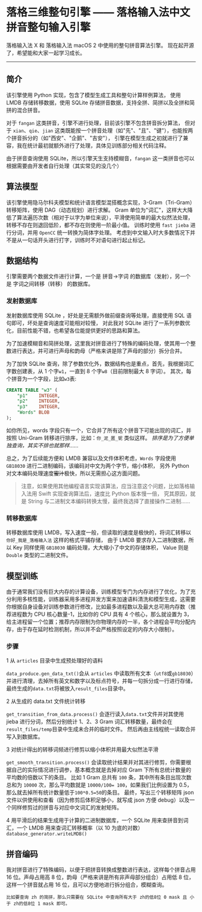 # 落格三维整句引擎 —— 落格输入法中文拼音整句输入引擎

落格输入法 X 和 落格输入法 macOS 2 中使用的整句拼音算法引擎。
现在起开源了，希望能和大家一起学习成长。

---

## 简介

该引擎使用 Python 实现，包含了模型生成工具和整句计算样例算法，
使用 LMDB 存储转移数据，使用 SQLite 存储拼音数据，支持全拼、简拼以及全拼和简拼的混合拼音。

对于 `fangan` 这类拼音，引擎不进行处理，目前该引擎不包含拼音拆分算法，
但对于 `xian`、`qie`、`jian` 这类既能按一个拼音处理（如"先"、"且"、"键"），也能按两个拼音拆分的（如"西安"、"企鹅"、"吉安"），
引擎在模型生成之初就进行了兼容，我在统计最初就额外进行了处理，具体见训练部分相关代码注释。

由于拼音查询使用 SQLite，所以引擎天生支持模糊音，`fangan` 这一类拼音也可以根据需要由开发者自行处理（其实常见的没几个）

## 算法模型

该引擎使用隐马尔科夫模型和统计语言模型混搭概念实现，3-Gram（Tri-Gram）转移矩阵，使用 DAG（动态规划）进行求解。
Gram 单位为"词汇"，这样大大降低了算法遍历次数（相对于以字为单位来说），平滑使用简单的最大似然法处理，转移不存在则退回低阶，都不存在则使用一阶最小值。
训练时使用 `fast jieba` 进行分词，并用 `OpenCC` 统一转换为简体字处理。
考虑到中文输入时大多数情况下并不是从一句话开头进行打字，训练时不对语句进行起止标记。

## 数据结构

引擎需要两个数据文件进行计算，一个是 拼音->字词 的数据库（发射），另一个是 字词之间转移（转移） 的数据库。

### 发射数据库

发射数据库使用 SQLite ，好处是无需额外做前缀查询等处理，直接使用 SQL 语句即可，坏处是查询速度可能相对较慢，
对此我对 SQLite 进行了一系列参数优化，目前性能不错，也希望各位能提供更好的思路和算法。

为了加速模糊音和简拼处理，这里我对拼音进行了特殊的编码处理，使其用一个整数进行表达，并可进行声母和韵母（严格来讲是除了声母的部分）拆分合并。

为了加快 SQLite 查询，除了参数优化外，数据结构也是重点，首先，我根据词汇字数创建表，从 1 个字`w1`，一直到 8 个字`w8`（目前限制最大 8 字词）。
其次，每个拼音为一个字段，比如`w3`表:
```sql
CREATE TABLE "w3" (
	"p1"	INTEGER,
	"p2"	INTEGER,
	"p3"	INTEGER,
	"Words"	BLOB
);
```
如你所见，words 字段只有一个，它合并了所有这个拼音下可能出现的词汇，并按照 Uni-Gram 转移进行排序，比如：`你_泥_匿_铌` 类似这样。
_排序是为了方便单独查询，其实不排也就那样……_

总之，为了后续能方便和 LMDB 兼容以及文件体积考虑，`Words` 字段使用 `GB18030` 进行二进制编码，该编码对中文为两个字节，缩小体积，
另外 Python 对文本编码处理速度~~蜜汁~~极快，所以无需担心这方面问题。

>注意，如果使用其他编程语言实现该算法，应当注意这个问题，比如落格输入法用 Swift 实现查询算法后，速度比 Python 版本慢一倍，
>究其原因，就是 String 与二进制文本编码转换太慢，最终我选择了直接操作二进制……

### 转移数据库

转移数据库使用 LMDB，写入速度一般，但读取的速度是极快的，将词汇转移以 `你好_我是_落格输入法` 这样的格式平铺存储，
由于 LMDB 要求存入二进制数据，所以 Key 同样使用 `GB18030` 编码处理，大大缩小了中文的存储体积， Value 则是 `Double` 类型的二进制文件。

## 模型训练

由于通常我们没有巨大内存的计算设备，训练模型专门为内存进行了优化，为了充分利用多核性能，训练器采用多进程并发方案来加速语料清洗和模型生成，这需要你根据自身设备对训练参数进行修改，比如最多进程数以及最大总可用内存数（推荐进程数为 CPU 核心数量-1，比如你的 CPU 具有 4 个核心，那么就设置为 3，给主进程留一个位置；推荐内存限制为你物理内存的一半，各个进程会平均分配内存，由于存在延时检测机制，所以并不会严格按照设定的内存大小限制）。

### 步骤
1 从 `articles` 目录中生成预处理好的语料

`data_produce.gen_data_txt()`会从 `articles` 中读取所有文本（`utf8`或`gb18030`）并进行清理，去掉所有英文和数字以及标点符号，并每一句拆分成一行进行存储，最终生成的`data.txt`将被放入`result_files`目录中。


2 从生成的 data.txt 文件统计转移

`get_transition_from_data.process()` 会逐行读入`data.txt`文件并对其使用 jieba 进行分词，然后分别统计 1、2、3 Gram 词汇转移数量，最终会在`result_files/temp`目录中生成未合并的临时文件。
然后再由主线程统一读取合并写入到数据库。


3 对统计得出的转移词频进行修剪以缩小体积并用最大似然法平滑

`get_smooth_transition.process()` 会读取统计结果并对其进行修剪，你需要根据自己的实际情况进行调参，基本概念就是去掉对应 Gram 下所有总统计数量的平均数的倍数以下的条目。
	比如 1 Gram 总共有 `100` 条，其中所有条目出现次数总和为 `10000` 次，那么平均数就是 `10000/100= 100`，如果我们比例设置为 0.5，那么就去掉所有统计数量低于`100*0.5=50`的条目。
最终，写出三个转移矩阵 json 文件以供使用和查看（因为修剪后体积足够小，就写成 json 方便 debug）以及一个同样修剪过的拼音与对应中文词汇的发射矩阵。


4 用平滑后的结果生成用于计算的二进制数据库，一个 SQLite 用来查拼音到词汇，一个 LMDB 用来查词汇转移概率（以 10 为底的对数）
`database_generator.writeLMDB()`

## 拼音编码

我对拼音进行了特殊编码，以便于把拼音转换成整数进行表达，这样每个拼音占用 16 位。声母占用高 8 位，韵母（严格来讲是所有非声母部分组合）占用低 8 位，这样一个拼音就占用 16 位，且可以方便地进行拆分组合，模糊查询。

	比如要查询 zh 的简拼，那么只需要在 SQLite 中查询所有大于 zh的低8位 0 mask 且 小于 zh的低8位 1 mask 即可。